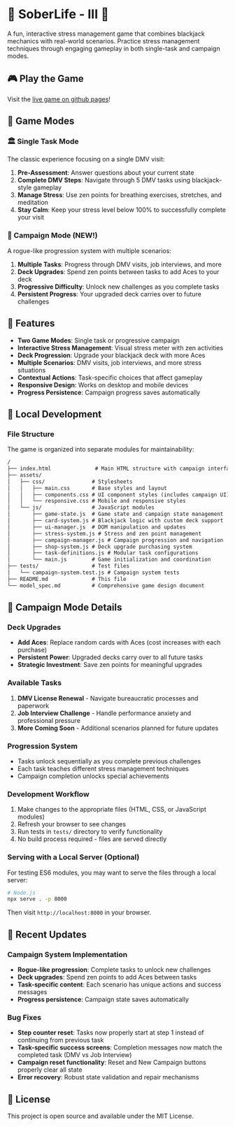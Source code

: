 # 🧘 SoberLife - III 🧘

A fun, interactive stress management game that combines blackjack mechanics with real-world scenarios. Practice stress management techniques through engaging gameplay in both single-task and campaign modes.

## 🎮 Play the Game

Visit the [live game on github pages](https://calebhankins.github.io/SoberLife-III/)!

## 🎯 Game Modes

### 🏛️ Single Task Mode

The classic experience focusing on a single DMV visit:

1. **Pre-Assessment**: Answer questions about your current state
2. **Complete DMV Steps**: Navigate through 5 DMV tasks using blackjack-style gameplay
3. **Manage Stress**: Use zen points for breathing exercises, stretches, and meditation
4. **Stay Calm**: Keep your stress level below 100% to successfully complete your visit

### 🎯 Campaign Mode (NEW!)

A rogue-like progression system with multiple scenarios:

1. **Multiple Tasks**: Progress through DMV visits, job interviews, and more
2. **Deck Upgrades**: Spend zen points between tasks to add Aces to your deck
3. **Progressive Difficulty**: Unlock new challenges as you complete tasks
4. **Persistent Progress**: Your upgraded deck carries over to future challenges

## 🧘 Features

- **Two Game Modes**: Single task or progressive campaign
- **Interactive Stress Management**: Visual stress meter with zen activities
- **Deck Progression**: Upgrade your blackjack deck with more Aces
- **Multiple Scenarios**: DMV visits, job interviews, and more stress situations
- **Contextual Actions**: Task-specific choices that affect gameplay
- **Responsive Design**: Works on desktop and mobile devices
- **Progress Persistence**: Campaign progress saves automatically

## 🚀 Local Development

### File Structure

The game is organized into separate modules for maintainability:

```md
/
├── index.html              # Main HTML structure with campaign interface
├── assets/
│   ├── css/               # Stylesheets
│   │   ├── main.css       # Base styles and layout
│   │   ├── components.css # UI component styles (includes campaign UI)
│   │   └── responsive.css # Mobile and responsive styles
│   └── js/                # JavaScript modules
│       ├── game-state.js  # Game state and campaign state management
│       ├── card-system.js # Blackjack logic with custom deck support
│       ├── ui-manager.js  # DOM manipulation and updates
│       ├── stress-system.js # Stress and zen point management
│       ├── campaign-manager.js # Campaign progression and navigation
│       ├── shop-system.js # Deck upgrade purchasing system
│       ├── task-definitions.js # Modular task configurations
│       └── main.js        # Game initialization and coordination
├── tests/                 # Test files
│   └── campaign-system.test.js # Campaign system tests
├── README.md              # This file
└── model_spec.md          # Comprehensive game design document
```

## 🛒 Campaign Mode Details

### Deck Upgrades

- **Add Aces**: Replace random cards with Aces (cost increases with each purchase)
- **Persistent Power**: Upgraded decks carry over to all future tasks
- **Strategic Investment**: Save zen points for meaningful upgrades

### Available Tasks

1. **DMV License Renewal** - Navigate bureaucratic processes and paperwork
2. **Job Interview Challenge** - Handle performance anxiety and professional pressure
3. **More Coming Soon** - Additional scenarios planned for future updates

### Progression System

- Tasks unlock sequentially as you complete previous challenges
- Each task teaches different stress management techniques
- Campaign completion unlocks special achievements

### Development Workflow

1. Make changes to the appropriate files (HTML, CSS, or JavaScript modules)
2. Refresh your browser to see changes
3. Run tests in `tests/` directory to verify functionality
4. No build process required - files are served directly

### Serving with a Local Server (Optional)

For testing ES6 modules, you may want to serve the files through a local server:

```bash
# Node.js
npx serve . -p 8000
```

Then visit `http://localhost:8000` in your browser.

## 🔧 Recent Updates

### Campaign System Implementation

- **Rogue-like progression**: Complete tasks to unlock new challenges
- **Deck upgrades**: Spend zen points to add Aces between tasks
- **Task-specific content**: Each scenario has unique actions and success messages
- **Progress persistence**: Campaign state saves automatically

### Bug Fixes

- **Step counter reset**: Tasks now properly start at step 1 instead of continuing from previous task
- **Task-specific success screens**: Completion messages now match the completed task (DMV vs Job Interview)
- **Campaign reset functionality**: Reset and New Campaign buttons properly clear all state
- **Error recovery**: Robust state validation and repair mechanisms

## 📝 License

This project is open source and available under the MIT License.
